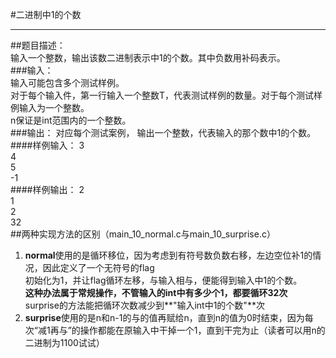 #二进制中1的个数
***
##题目描述：  
输入一个整数，输出该数二进制表示中1的个数。其中负数用补码表示。  
###输入：  
输入可能包含多个测试样例。  
对于每个输入件，第一行输入一个整数T，代表测试样例的数量。对于每个测试样例输入为一个整数。  
n保证是int范围内的一个整数。  
###输出：
对应每个测试案例，
输出一个整数，代表输入的那个数中1的个数。
####样例输入：
3  
4  
5  
-1  
####样例输出：
2  
1  
2  
32  
##两种实现方法的区别（main_10_normal.c与main_10_surprise.c）
1. **normal**使用的是循环移位，因为考虑到有符号数负数右移，左边空位补1的情况，因此定义了一个无符号的flag  
初始化为1，并让flag循环左移，与输入相与，便能得到输入中1的个数。  
**这种办法属于常规操作，不管输入的int中有多少个1，都要循环32次**  
surprise的方法能把循环次数减少到**"输入int中1的个数"**次
2. **surprise**使用的是n和n-1的与的值再赋给n，直到n的值为0时结束，因为每次“减1再与”的操作都能在原输入中干掉一个1，直到干完为止（读者可以用n的二进制为1100试试）